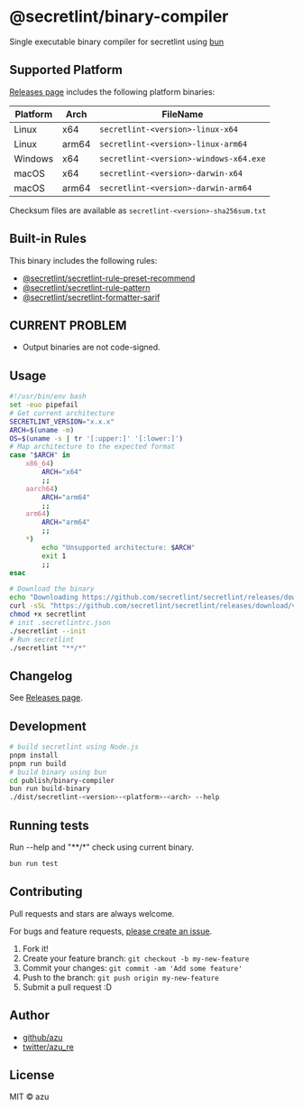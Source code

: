 # @secretlint/binary-compiler

Single executable binary compiler for secretlint using [bun](https://bun.sh/)

## Supported Platform

[Releases page](https://github.com/secretlint/secretlint/releases) includes the following platform binaries:

| Platform | Arch  | FileName                               | 
|----------|-------|----------------------------------------|
| Linux    | x64   | `secretlint-<version>-linux-x64`       |
| Linux    | arm64 | `secretlint-<version>-linux-arm64`     |
| Windows  | x64   | `secretlint-<version>-windows-x64.exe` |
| macOS    | x64   | `secretlint-<version>-darwin-x64`      |
| macOS    | arm64 | `secretlint-<version>-darwin-arm64`    |

Checksum files are available as `secretlint-<version>-sha256sum.txt`

## Built-in Rules

This binary includes the following rules:

- [@secretlint/secretlint-rule-preset-recommend](https://www.npmjs.com/package/@secretlint/secretlint-rule-preset-recommend)
- [@secretlint/secretlint-rule-pattern](https://www.npmjs.com/package/@secretlint/secretlint-rule-pattern)
- [@secretlint/secretlint-formatter-sarif](https://www.npmjs.com/package/@secretlint/secretlint-formatter-sarif)

## CURRENT PROBLEM

- Output binaries are not code-signed.

## Usage

```bash
#!/usr/bin/env bash
set -euo pipefail
# Get current architecture
SECRETLINT_VERSION="x.x.x"
ARCH=$(uname -m)
OS=$(uname -s | tr '[:upper:]' '[:lower:]')
# Map architecture to the expected format
case "$ARCH" in
    x86_64)
        ARCH="x64"
        ;;
    aarch64)
        ARCH="arm64"
        ;;
    arm64)
        ARCH="arm64"
        ;;
    *)
        echo "Unsupported architecture: $ARCH"
        exit 1
        ;;
esac

# Download the binary
echo "Downloading https://github.com/secretlint/secretlint/releases/download/v${SECRETLINT_VERSION}/secretlint-${SECRETLINT_VERSION}-${OS}-${ARCH}"
curl -sSL "https://github.com/secretlint/secretlint/releases/download/v${SECRETLINT_VERSION}/secretlint-${SECRETLINT_VERSION}-${OS}-${ARCH}" -o secretlint
chmod +x secretlint
# init .secretlintrc.json
./secretlint --init
# Run secretlint
./secretlint "**/*"
```

## Changelog

See [Releases page](https://github.com/secretlint/secretlint/releases).

## Development

```bash
# build secretlint using Node.js
pnpm install
pnpm run build
# build binary using bun
cd publish/binary-compiler
bun run build-binary
./dist/secretlint-<version>-<platform>-<arch> --help
```

## Running tests

Run --help and "**/*" check using current binary.

```sh
bun run test
```

## Contributing

Pull requests and stars are always welcome.

For bugs and feature requests, [please create an issue](https://github.com/secretlint/secretlint/issues).

1. Fork it!
2. Create your feature branch: `git checkout -b my-new-feature`
3. Commit your changes: `git commit -am 'Add some feature'`
4. Push to the branch: `git push origin my-new-feature`
5. Submit a pull request :D

## Author

- [github/azu](https://github.com/azu)
- [twitter/azu_re](https://twitter.com/azu_re)

## License

MIT © azu
